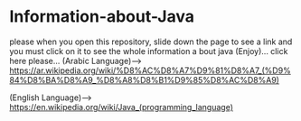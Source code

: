 # Information-about-Java
please when you open this repository, slide down the page to see a link and you must click on it to see the whole information a bout java (Enjoy)...
click here please...
(Arabic Language)-->  https://ar.wikipedia.org/wiki/%D8%AC%D8%A7%D9%81%D8%A7_(%D9%84%D8%BA%D8%A9_%D8%A8%D8%B1%D9%85%D8%AC%D8%A9)

(English Language)-->  https://en.wikipedia.org/wiki/Java_(programming_language)
